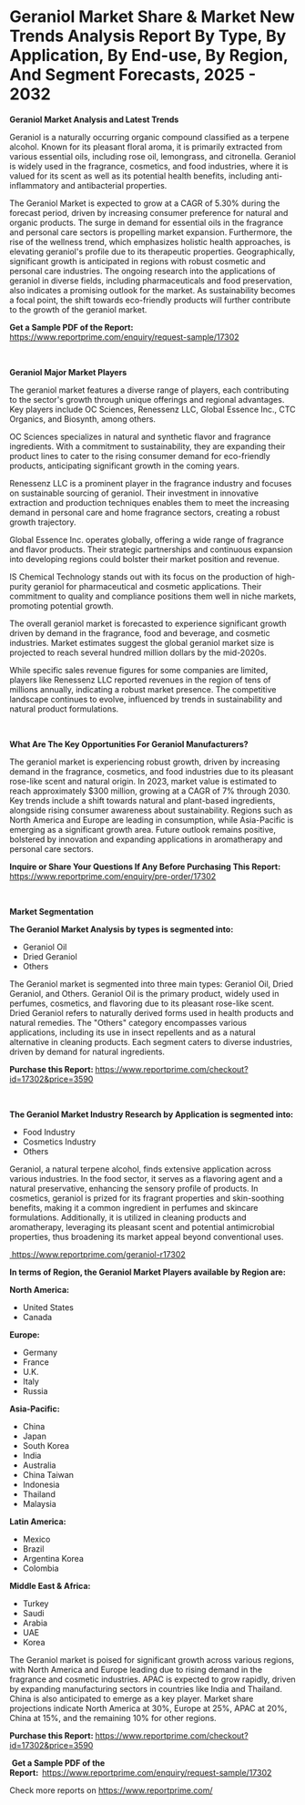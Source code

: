 <p><h1>Geraniol Market Share & Market New Trends Analysis Report By Type, By Application, By End-use, By Region, And Segment Forecasts, 2025 - 2032</h1></p><p><strong>Geraniol Market Analysis and Latest Trends</strong></p>
<p><p>Geraniol is a naturally occurring organic compound classified as a terpene alcohol. Known for its pleasant floral aroma, it is primarily extracted from various essential oils, including rose oil, lemongrass, and citronella. Geraniol is widely used in the fragrance, cosmetics, and food industries, where it is valued for its scent as well as its potential health benefits, including anti-inflammatory and antibacterial properties.</p><p>The Geraniol Market is expected to grow at a CAGR of 5.30% during the forecast period, driven by increasing consumer preference for natural and organic products. The surge in demand for essential oils in the fragrance and personal care sectors is propelling market expansion. Furthermore, the rise of the wellness trend, which emphasizes holistic health approaches, is elevating geraniol's profile due to its therapeutic properties. Geographically, significant growth is anticipated in regions with robust cosmetic and personal care industries. The ongoing research into the applications of geraniol in diverse fields, including pharmaceuticals and food preservation, also indicates a promising outlook for the market. As sustainability becomes a focal point, the shift towards eco-friendly products will further contribute to the growth of the geraniol market.</p></p>
<p><strong>Get a Sample PDF of the Report:&nbsp;</strong> <a href="https://www.reportprime.com/enquiry/request-sample/17302?utm_campaign=3362&utm_medium=2&utm_source=Github&utm_content=ia&utm_term=18032025&utm_id=geraniol">https://www.reportprime.com/enquiry/request-sample/17302</a></p>
<p>&nbsp;</p>
<p><strong>Geraniol Major Market Players</strong></p>
<p><p>The geraniol market features a diverse range of players, each contributing to the sector's growth through unique offerings and regional advantages. Key players include OC Sciences, Renessenz LLC, Global Essence Inc., CTC Organics, and Biosynth, among others.</p><p>OC Sciences specializes in natural and synthetic flavor and fragrance ingredients. With a commitment to sustainability, they are expanding their product lines to cater to the rising consumer demand for eco-friendly products, anticipating significant growth in the coming years.</p><p>Renessenz LLC is a prominent player in the fragrance industry and focuses on sustainable sourcing of geraniol. Their investment in innovative extraction and production techniques enables them to meet the increasing demand in personal care and home fragrance sectors, creating a robust growth trajectory.</p><p>Global Essence Inc. operates globally, offering a wide range of fragrance and flavor products. Their strategic partnerships and continuous expansion into developing regions could bolster their market position and revenue.</p><p>IS Chemical Technology stands out with its focus on the production of high-purity geraniol for pharmaceutical and cosmetic applications. Their commitment to quality and compliance positions them well in niche markets, promoting potential growth.</p><p>The overall geraniol market is forecasted to experience significant growth driven by demand in the fragrance, food and beverage, and cosmetic industries. Market estimates suggest the global geraniol market size is projected to reach several hundred million dollars by the mid-2020s.</p><p>While specific sales revenue figures for some companies are limited, players like Renessenz LLC reported revenues in the region of tens of millions annually, indicating a robust market presence. The competitive landscape continues to evolve, influenced by trends in sustainability and natural product formulations.</p></p>
<p>&nbsp;</p>
<p><strong>What Are The Key Opportunities For Geraniol Manufacturers?</strong></p>
<p><p>The geraniol market is experiencing robust growth, driven by increasing demand in the fragrance, cosmetics, and food industries due to its pleasant rose-like scent and natural origin. In 2023, market value is estimated to reach approximately $300 million, growing at a CAGR of 7% through 2030. Key trends include a shift towards natural and plant-based ingredients, alongside rising consumer awareness about sustainability. Regions such as North America and Europe are leading in consumption, while Asia-Pacific is emerging as a significant growth area. Future outlook remains positive, bolstered by innovation and expanding applications in aromatherapy and personal care sectors.</p></p>
<p><strong>Inquire or Share Your Questions If Any Before Purchasing This Report:</strong> <a href="https://www.reportprime.com/enquiry/pre-order/17302?utm_campaign=3362&utm_medium=2&utm_source=Github&utm_content=ia&utm_term=18032025&utm_id=geraniol">https://www.reportprime.com/enquiry/pre-order/17302</a></p>
<p>&nbsp;</p>
<p><strong>Market Segmentation</strong></p>
<p><strong>The Geraniol Market Analysis by types is segmented into:</strong></p>
<p><ul><li>Geraniol Oil</li><li>Dried Geraniol</li><li>Others</li></ul></p>
<p><p>The Geraniol market is segmented into three main types: Geraniol Oil, Dried Geraniol, and Others. Geraniol Oil is the primary product, widely used in perfumes, cosmetics, and flavoring due to its pleasant rose-like scent. Dried Geraniol refers to naturally derived forms used in health products and natural remedies. The "Others" category encompasses various applications, including its use in insect repellents and as a natural alternative in cleaning products. Each segment caters to diverse industries, driven by demand for natural ingredients.</p></p>
<p><strong>Purchase this Report:&nbsp;</strong><a href="https://www.reportprime.com/checkout?id=17302&price=3590&utm_campaign=3362&utm_medium=2&utm_source=Github&utm_content=ia&utm_term=18032025&utm_id=geraniol">https://www.reportprime.com/checkout?id=17302&price=3590</a></p>
<p>&nbsp;</p>
<p><strong>The Geraniol Market Industry Research by Application is segmented into:</strong></p>
<p><ul><li>Food Industry</li><li>Cosmetics Industry</li><li>Others</li></ul></p>
<p><p>Geraniol, a natural terpene alcohol, finds extensive application across various industries. In the food sector, it serves as a flavoring agent and a natural preservative, enhancing the sensory profile of products. In cosmetics, geraniol is prized for its fragrant properties and skin-soothing benefits, making it a common ingredient in perfumes and skincare formulations. Additionally, it is utilized in cleaning products and aromatherapy, leveraging its pleasant scent and potential antimicrobial properties, thus broadening its market appeal beyond conventional uses.</p></p>
<p><a href="https://www.reportprime.com/geraniol-r17302?utm_campaign=3362&utm_medium=2&utm_source=Github&utm_content=ia&utm_term=18032025&utm_id=geraniol">&nbsp;https://www.reportprime.com/geraniol-r17302</a></p>
<p><strong>In terms of Region, the Geraniol Market Players available by Region are:</strong></p>
<p>
    <p> <strong> North America: </strong>
        <ul>
            <li>United States</li>
            <li>Canada</li>
        </ul>
        </p> 
    <p> <strong> Europe: </strong>
        <ul>
            <li>Germany</li>
            <li>France</li>
            <li>U.K.</li>
            <li>Italy</li>
            <li>Russia</li>
        </ul>
        </p> 
    <p> <strong> Asia-Pacific: </strong>
        <ul>
            <li>China</li>
            <li>Japan</li>
            <li>South Korea</li>
            <li>India</li>
            <li>Australia</li>
            <li>China Taiwan</li>
            <li>Indonesia</li>
            <li>Thailand</li>
            <li>Malaysia</li>
        </ul>
        </p> 
    <p> <strong> Latin America: </strong>
        <ul>
            <li>Mexico</li>
            <li>Brazil</li>
            <li>Argentina Korea</li>
            <li>Colombia</li>
        </ul>
        </p> 
    <p> <strong> Middle East & Africa: </strong>
        <ul>
            <li>Turkey</li>
            <li>Saudi</li>
            <li>Arabia</li>
            <li>UAE</li>
            <li>Korea</li>
        </ul>
    </p>
    </p>
<p><p>The Geraniol market is poised for significant growth across various regions, with North America and Europe leading due to rising demand in the fragrance and cosmetic industries. APAC is expected to grow rapidly, driven by expanding manufacturing sectors in countries like India and Thailand. China is also anticipated to emerge as a key player. Market share projections indicate North America at 30%, Europe at 25%, APAC at 20%, China at 15%, and the remaining 10% for other regions.</p></p>
<p><strong>Purchase this Report: </strong><a href="https://www.reportprime.com/checkout?id=17302&price=3590&utm_campaign=3362&utm_medium=2&utm_source=Github&utm_content=ia&utm_term=18032025&utm_id=geraniol">https://www.reportprime.com/checkout?id=17302&price=3590</a></p>
<p>&nbsp;<strong>Get a Sample PDF of the Report:&nbsp;&nbsp;</strong><a href="https://www.reportprime.com/enquiry/request-sample/17302?utm_campaign=3362&utm_medium=2&utm_source=Github&utm_content=ia&utm_term=18032025&utm_id=geraniol">https://www.reportprime.com/enquiry/request-sample/17302</a></p>
<p><strong></strong></p>
<p>Check more reports on <a href="https://www.reportprime.com/?utm_campaign=3362&utm_medium=2&utm_source=Github&utm_content=ia&utm_term=18032025&utm_id=geraniol">https://www.reportprime.com/</a></p>